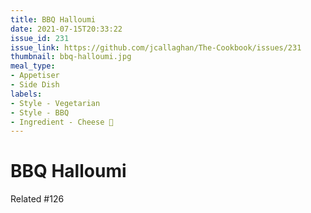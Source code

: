 ```yaml
---
title: BBQ Halloumi
date: 2021-07-15T20:33:22
issue_id: 231
issue_link: https://github.com/jcallaghan/The-Cookbook/issues/231
thumbnail: bbq-halloumi.jpg
meal_type:
- Appetiser
- Side Dish
labels:
- Style - Vegetarian
- Style - BBQ
- Ingredient - Cheese 🧀
---
```


# BBQ Halloumi

Related #126
